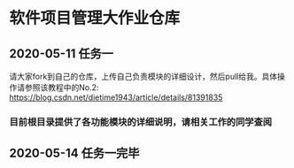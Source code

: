 # 软件项目管理大作业仓库

## 2020-05-11 任务一
请大家fork到自己的仓库，上传自己负责模块的详细设计，然后pull给我。具体操作请参照该教程中的No.2: https://blog.csdn.net/dietime1943/article/details/81391835

### 目前根目录提供了各功能模块的详细说明，请相关工作的同学查阅

## 2020-05-14 任务一完毕

